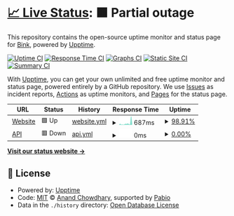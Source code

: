 # [📈 Live Status](https://status.bink.com): <!--live status--> **🟧 Partial outage**

This repository contains the open-source uptime monitor and status page for [Bink](https://bink.com), powered by [Upptime](https://github.com/upptime/upptime).

[![Uptime CI](https://github.com/binkhq/upptime/workflows/Uptime%20CI/badge.svg)](https://github.com/binkhq/upptime/actions?query=workflow%3A%22Uptime+CI%22)
[![Response Time CI](https://github.com/binkhq/upptime/workflows/Response%20Time%20CI/badge.svg)](https://github.com/binkhq/upptime/actions?query=workflow%3A%22Response+Time+CI%22)
[![Graphs CI](https://github.com/binkhq/upptime/workflows/Graphs%20CI/badge.svg)](https://github.com/binkhq/upptime/actions?query=workflow%3A%22Graphs+CI%22)
[![Static Site CI](https://github.com/binkhq/upptime/workflows/Static%20Site%20CI/badge.svg)](https://github.com/binkhq/upptime/actions?query=workflow%3A%22Static+Site+CI%22)
[![Summary CI](https://github.com/binkhq/upptime/workflows/Summary%20CI/badge.svg)](https://github.com/binkhq/upptime/actions?query=workflow%3A%22Summary+CI%22)

With [Upptime](https://upptime.js.org), you can get your own unlimited and free uptime monitor and status page, powered entirely by a GitHub repository. We use [Issues](https://github.com/binkhq/upptime/issues) as incident reports, [Actions](https://github.com/binkhq/upptime/actions) as uptime monitors, and [Pages](https://status.bink.com) for the status page.

<!--start: status pages-->
<!-- This summary is generated by Upptime (https://github.com/upptime/upptime) -->
<!-- Do not edit this manually, your changes will be overwritten -->
<!-- prettier-ignore -->
| URL | Status | History | Response Time | Uptime |
| --- | ------ | ------- | ------------- | ------ |
| <img alt="" src="https://icons.duckduckgo.com/ip3/www.zyntrix.io.ico" height="13"> [Website](https://www.zyntrix.io/) | 🟩 Up | [website.yml](https://github.com/zyntrixio/upptime/commits/HEAD/history/website.yml) | <details><summary><img alt="Response time graph" src="./graphs/website/response-time-week.png" height="20"> 687ms</summary><br><a href="https://status.zyntrix.io/history/website"><img alt="Response time 390" src="https://img.shields.io/endpoint?url=https%3A%2F%2Fraw.githubusercontent.com%2Fzyntrixio%2Fupptime%2FHEAD%2Fapi%2Fwebsite%2Fresponse-time.json"></a><br><a href="https://status.zyntrix.io/history/website"><img alt="24-hour response time 540" src="https://img.shields.io/endpoint?url=https%3A%2F%2Fraw.githubusercontent.com%2Fzyntrixio%2Fupptime%2FHEAD%2Fapi%2Fwebsite%2Fresponse-time-day.json"></a><br><a href="https://status.zyntrix.io/history/website"><img alt="7-day response time 687" src="https://img.shields.io/endpoint?url=https%3A%2F%2Fraw.githubusercontent.com%2Fzyntrixio%2Fupptime%2FHEAD%2Fapi%2Fwebsite%2Fresponse-time-week.json"></a><br><a href="https://status.zyntrix.io/history/website"><img alt="30-day response time 474" src="https://img.shields.io/endpoint?url=https%3A%2F%2Fraw.githubusercontent.com%2Fzyntrixio%2Fupptime%2FHEAD%2Fapi%2Fwebsite%2Fresponse-time-month.json"></a><br><a href="https://status.zyntrix.io/history/website"><img alt="1-year response time 390" src="https://img.shields.io/endpoint?url=https%3A%2F%2Fraw.githubusercontent.com%2Fzyntrixio%2Fupptime%2FHEAD%2Fapi%2Fwebsite%2Fresponse-time-year.json"></a></details> | <details><summary><a href="https://status.zyntrix.io/history/website">98.91%</a></summary><a href="https://status.zyntrix.io/history/website"><img alt="All-time uptime 99.89%" src="https://img.shields.io/endpoint?url=https%3A%2F%2Fraw.githubusercontent.com%2Fzyntrixio%2Fupptime%2FHEAD%2Fapi%2Fwebsite%2Fuptime.json"></a><br><a href="https://status.zyntrix.io/history/website"><img alt="24-hour uptime 96.76%" src="https://img.shields.io/endpoint?url=https%3A%2F%2Fraw.githubusercontent.com%2Fzyntrixio%2Fupptime%2FHEAD%2Fapi%2Fwebsite%2Fuptime-day.json"></a><br><a href="https://status.zyntrix.io/history/website"><img alt="7-day uptime 98.91%" src="https://img.shields.io/endpoint?url=https%3A%2F%2Fraw.githubusercontent.com%2Fzyntrixio%2Fupptime%2FHEAD%2Fapi%2Fwebsite%2Fuptime-week.json"></a><br><a href="https://status.zyntrix.io/history/website"><img alt="30-day uptime 99.28%" src="https://img.shields.io/endpoint?url=https%3A%2F%2Fraw.githubusercontent.com%2Fzyntrixio%2Fupptime%2FHEAD%2Fapi%2Fwebsite%2Fuptime-month.json"></a><br><a href="https://status.zyntrix.io/history/website"><img alt="1-year uptime 99.89%" src="https://img.shields.io/endpoint?url=https%3A%2F%2Fraw.githubusercontent.com%2Fzyntrixio%2Fupptime%2FHEAD%2Fapi%2Fwebsite%2Fuptime-year.json"></a></details>
| <img alt="" src="https://icons.duckduckgo.com/ip3/api.zyntrix.io.ico" height="13"> [API](https://api.zyntrix.io/ping) | 🟥 Down | [api.yml](https://github.com/zyntrixio/upptime/commits/HEAD/history/api.yml) | <details><summary><img alt="Response time graph" src="./graphs/api/response-time-week.png" height="20"> 0ms</summary><br><a href="https://status.zyntrix.io/history/api"><img alt="Response time 489" src="https://img.shields.io/endpoint?url=https%3A%2F%2Fraw.githubusercontent.com%2Fzyntrixio%2Fupptime%2FHEAD%2Fapi%2Fapi%2Fresponse-time.json"></a><br><a href="https://status.zyntrix.io/history/api"><img alt="24-hour response time 0" src="https://img.shields.io/endpoint?url=https%3A%2F%2Fraw.githubusercontent.com%2Fzyntrixio%2Fupptime%2FHEAD%2Fapi%2Fapi%2Fresponse-time-day.json"></a><br><a href="https://status.zyntrix.io/history/api"><img alt="7-day response time 0" src="https://img.shields.io/endpoint?url=https%3A%2F%2Fraw.githubusercontent.com%2Fzyntrixio%2Fupptime%2FHEAD%2Fapi%2Fapi%2Fresponse-time-week.json"></a><br><a href="https://status.zyntrix.io/history/api"><img alt="30-day response time 0" src="https://img.shields.io/endpoint?url=https%3A%2F%2Fraw.githubusercontent.com%2Fzyntrixio%2Fupptime%2FHEAD%2Fapi%2Fapi%2Fresponse-time-month.json"></a><br><a href="https://status.zyntrix.io/history/api"><img alt="1-year response time 489" src="https://img.shields.io/endpoint?url=https%3A%2F%2Fraw.githubusercontent.com%2Fzyntrixio%2Fupptime%2FHEAD%2Fapi%2Fapi%2Fresponse-time-year.json"></a></details> | <details><summary><a href="https://status.zyntrix.io/history/api">0.00%</a></summary><a href="https://status.zyntrix.io/history/api"><img alt="All-time uptime 71.43%" src="https://img.shields.io/endpoint?url=https%3A%2F%2Fraw.githubusercontent.com%2Fzyntrixio%2Fupptime%2FHEAD%2Fapi%2Fapi%2Fuptime.json"></a><br><a href="https://status.zyntrix.io/history/api"><img alt="24-hour uptime 0.00%" src="https://img.shields.io/endpoint?url=https%3A%2F%2Fraw.githubusercontent.com%2Fzyntrixio%2Fupptime%2FHEAD%2Fapi%2Fapi%2Fuptime-day.json"></a><br><a href="https://status.zyntrix.io/history/api"><img alt="7-day uptime 0.00%" src="https://img.shields.io/endpoint?url=https%3A%2F%2Fraw.githubusercontent.com%2Fzyntrixio%2Fupptime%2FHEAD%2Fapi%2Fapi%2Fuptime-week.json"></a><br><a href="https://status.zyntrix.io/history/api"><img alt="30-day uptime 1.38%" src="https://img.shields.io/endpoint?url=https%3A%2F%2Fraw.githubusercontent.com%2Fzyntrixio%2Fupptime%2FHEAD%2Fapi%2Fapi%2Fuptime-month.json"></a><br><a href="https://status.zyntrix.io/history/api"><img alt="1-year uptime 71.43%" src="https://img.shields.io/endpoint?url=https%3A%2F%2Fraw.githubusercontent.com%2Fzyntrixio%2Fupptime%2FHEAD%2Fapi%2Fapi%2Fuptime-year.json"></a></details>

<!--end: status pages-->

[**Visit our status website →**](https://status.bink.com)

## 📄 License

- Powered by: [Upptime](https://github.com/upptime/upptime)
- Code: [MIT](./LICENSE) © [Anand Chowdhary](https://anandchowdhary.com), supported by [Pabio](https://pabio.com)
- Data in the `./history` directory: [Open Database License](https://opendatacommons.org/licenses/odbl/1-0/)
